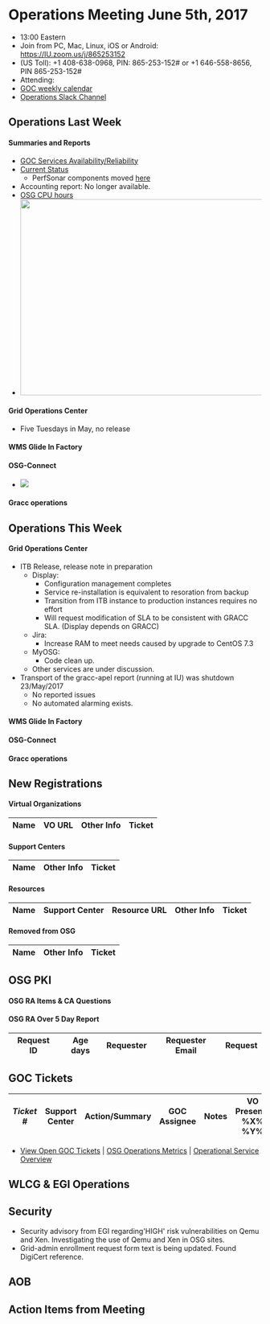 # Operations Meeting June 5th, 2017
   * 13:00 Eastern 
   * Join from PC, Mac, Linux, iOS or Android: https://IU.zoom.us/j/865253152
   * (US Toll): +1 408-638-0968, PIN: 865-253-152# or +1 646-558-8656, PIN 865-253-152#
   * Attending: 
   * [GOC weekly calendar](http://www.google.com/calendar/embed?src=c1htpcfoe6btrtc7n3uddg8mvs%40group.calendar.google.com&ctz=America/New_York)
   * [Operations Slack Channel](https://opensciencegrid.slack.com/messages/C5GAYBGA0/)

## Operations Last Week
#### Summaries and Reports
   * [GOC Services Availability/Reliability](http://tinyurl.com/pre26vw)
   * [Current Status](http://monitor.grid.iu.edu/availability/production.html)
      * PerfSonar components moved [here](http://monitor.grid.iu.edu/availability/perfsonar.html)
   * Accounting report: No longer available.
   * [OSG CPU hours](http://tinyurl.com/mf96b88)
   * <img src="http://steige.grid.iu.edu/steige/05Jun2017.osg-flock.png" width='630' height='390'  /><br>

#### Grid Operations Center
   * Five Tuesdays in May, no release
   
#### WMS Glide In Factory

#### OSG-Connect
   * <img src='http://osgconnect.net/accounting-summary/data/osg/daily_hours_by_project.png'>
   
#### Gracc operations
 
## Operations This Week
  
#### Grid Operations Center
   * ITB Release, release note in preparation
      * Display:
         * Configuration management completes
         * Service re-installation is equivalent to resoration from backup
         * Transition from ITB instance to production instances requires no effort
         * Will request modification of SLA to be consistent with GRACC SLA. (Display depends on GRACC)
      * Jira:
         * Increase RAM to meet needs caused by upgrade to CentOS 7.3
      * MyOSG:
         * Code clean up. 
      * Other services are under discussion.
   * Transport of the gracc-apel report (running at IU) was shutdown 23/May/2017
      * No reported issues
      * No automated alarming exists.

   
#### WMS Glide In Factory

#### OSG-Connect

#### Gracc operations

## New Registrations

#### Virtual Organizations
| Name | VO URL | Other Info | Ticket |
| ---- | ------ | ---------- | ------ |

#### Support Centers
| Name | Other Info | Ticket |
| ---- | ---------- | ------ |

#### Resources
| Name | Support Center | Resource URL | Other Info | Ticket |
| ---- | -------------- | ------------ | ---------- | ------ |

#### Removed from OSG
| Name | Other Info | Ticket |
| ---- | ---------- | ------ |

## OSG PKI

#### OSG RA Items & CA Questions

#### OSG RA Over 5 Day Report
|Request ID	|Age days	|Requester	|Requester Email		|Request |
| --------- | ------- | --------- | ----------------- | ------ |

   
## GOC Tickets

| *Ticket #* | Support Center | Action/Summary | GOC Assignee | Notes | VO Present? %X% %Y%|
| ---------- | -------------- | -------------- | ------------ | ----- | ------------------ |

   * [View Open GOC Tickets](https://ticket.grid.iu.edu/goc/list/open) | [OSG Operations Metrics](https://twiki.grid.iu.edu/bin/view/Operations/TicketReports) | [Operational Service Overview](http://myosg.grid.iu.edu/miscstatus?count_sg_1&count_active=on&count_enabled=on&datasource=status)


## WLCG & EGI Operations

## Security
   * Security advisory from EGI regarding'HIGH' risk vulnerabilities on Qemu and Xen. Investigating the use of Qemu and Xen in OSG sites.
   * Grid-admin enrollment request form text is being updated. Found DigiCert reference.

## AOB

## Action Items from Meeting
